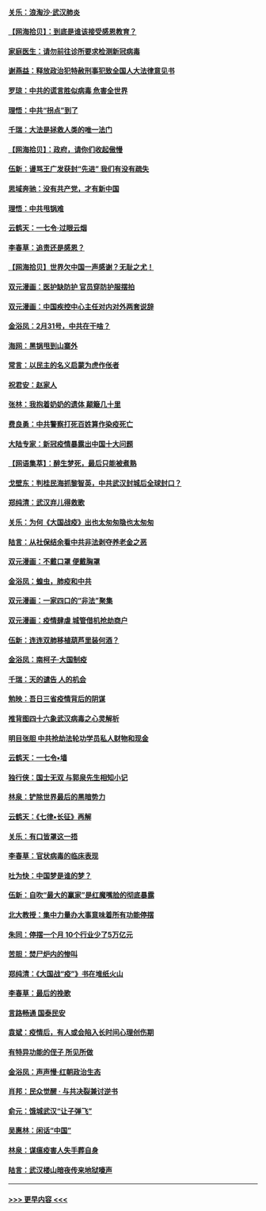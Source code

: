#### [关乐：浪淘沙·武汉肺炎](../pages/nsc993/n11931792.md?t=03121031) 
#### [【网海拾贝】：到底是谁该接受感恩教育？](../pages/nsc993/n11931552.md?t=03121031) 
#### [家庭医生：请勿前往诊所要求检测新冠病毒](../pages/nsc993/n11929190.md?t=03121031) 
#### [谢燕益：释放政治犯特赦刑事犯致全国人大法律意见书](../pages/nsc993/n11928978.md?t=03121031) 
#### [罗琼：中共的谎言胜似病毒 危害全世界](../pages/nsc993/n11922636.md?t=03121031) 
#### [理悟：中共“拐点”到了](../pages/nsc993/n11928496.md?t=03121031) 
#### [千瑞：大法是拯救人类的唯一法门](../pages/nsc993/n11927637.md?t=03121031) 
#### [【网海拾贝】：政府，请你们收起傲慢](../pages/nsc993/n11926932.md?t=03121031) 
#### [伍新：谩骂王广发获封“先进” 我们有没有疏失](../pages/nsc993/n11926101.md?t=03121031) 
#### [思域奔驰：没有共产党，才有新中国](../pages/nsc993/n11926058.md?t=03121031) 
#### [理悟：中共甩锅难](../pages/nsc993/n11925355.md?t=03121031) 
#### [云鹤天：一七令·过眼云烟](../pages/nsc993/n11925284.md?t=03121031) 
#### [李春草：追责还是感恩？](../pages/nsc993/n11925274.md?t=03121031) 
#### [【网海拾贝】世界欠中国一声感谢？无耻之尤！](../pages/nsc993/n11925239.md?t=03121031) 
#### [双元漫画：医护缺防护 官员穿防护服摆拍](../pages/nsc993/n11923899.md?t=03121031) 
#### [双元漫画：中国疾控中心主任对内对外两套说辞](../pages/nsc993/n11921994.md?t=03121031) 
#### [金浴凤：2月31号，中共在干啥？](../pages/nsc993/n11922706.md?t=03121031) 
#### [海网：黑锅甩到山寨外](../pages/nsc993/n11922688.md?t=03121031) 
#### [常言：以民主的名义启蒙为虎作伥者](../pages/nsc993/n11922217.md?t=03121031) 
#### [祝君安：赵家人](../pages/nsc993/n11922209.md?t=03121031) 
#### [张林：我抱着奶奶的遗体 颠簸几十里](../pages/nsc993/n11920945.md?t=03121031) 
#### [费良勇：中共警察打死百姓算作染疫死亡](../pages/nsc993/n11919264.md?t=03121031) 
#### [大陆专家：新冠疫情暴露出中国十大问题](../pages/nsc993/n11919187.md?t=03121031) 
#### [【网语集萃】：醉生梦死，最后只能被煮熟](../pages/nsc993/n11918994.md?t=03121031) 
#### [戈壁东：判桂民海抓黎智英，中共武汉封城后全球封口？](../pages/nsc993/n11917982.md?t=03121031) 
#### [郑纯清：武汉弃儿得救歌](../pages/nsc993/n11917881.md?t=03121031) 
#### [关乐：为何《大国战疫》出也太匆匆隐也太匆匆](../pages/nsc993/n11917792.md?t=03121031) 
#### [陆言：从社保结余看中共非法剥夺养老金之恶](../pages/nsc993/n11917084.md?t=03121031) 
#### [双元漫画：不戴口罩 便戴胸罩](../pages/nsc993/n11916447.md?t=03121031) 
#### [金浴凤：蝗虫，肺疫和中共](../pages/nsc993/n11916904.md?t=03121031) 
#### [双元漫画：一家四口的“非法”聚集](../pages/nsc993/n11916378.md?t=03121031) 
#### [双元漫画：疫情肆虐 城管借机抢劫商户](../pages/nsc993/n11916310.md?t=03121031) 
#### [伍新：连连双肺移植葫芦里装何酒？](../pages/nsc993/n11913667.md?t=03121031) 
#### [金浴凤：南柯子·大国制疫](../pages/nsc993/n11913657.md?t=03121031) 
#### [千瑞：天的谴告  人的机会](../pages/nsc993/n11913309.md?t=03121031) 
#### [勉映：吾日三省疫情背后的阴谋](../pages/nsc993/n11913079.md?t=03121031) 
#### [推背图四十六象武汉病毒之心灵解析](../pages/nsc993/n11911761.md?t=03121031) 
#### [明目张胆 中共抢劫法轮功学员私人财物和现金](../pages/nsc993/n11910262.md?t=03121031) 
#### [云鹤天：一七令▪墙](../pages/nsc993/n11910627.md?t=03121031) 
#### [独行侠：国士无双 与郭泉先生相知小记](../pages/nsc993/n11910613.md?t=03121031) 
#### [林泉：铲除世界最后的黑暗势力](../pages/nsc993/n11909320.md?t=03121031) 
#### [云鹤天：《七律▪长征》再解](../pages/nsc993/n11909327.md?t=03121031) 
#### [关乐：有口皆罩这一捂](../pages/nsc993/n11908393.md?t=03121031) 
#### [李春草：官状病毒的临床表现](../pages/nsc993/n11908339.md?t=03121031) 
#### [吐为快：中国梦是谁的梦？](../pages/nsc993/n11906564.md?t=03121031) 
#### [伍新：自吹“最大的赢家”是红魔嘴脸的彻底暴露](../pages/nsc993/n11906407.md?t=03121031) 
#### [北大教授：集中力量办大事意味着所有功能停摆](../pages/nsc993/n11904800.md?t=03121031) 
#### [朱同：停摆一个月 10个行业少了5万亿元](../pages/nsc993/n11904498.md?t=03121031) 
#### [苦胆：焚尸炉内的惨叫](../pages/nsc993/n11904479.md?t=03121031) 
#### [郑纯清：《大国战“疫”》书在堆纸火山](../pages/nsc993/n11904450.md?t=03121031) 
#### [李春草：最后的挽歌](../pages/nsc993/n11904441.md?t=03121031) 
#### [言路畅通 国泰民安](../pages/nsc993/n11904222.md?t=03121031) 
#### [袁斌：疫情后，有人或会陷入长时间心理创伤期](../pages/nsc993/n11901514.md?t=03121031) 
#### [有特异功能的侄子 所见所做](../pages/nsc993/n11901154.md?t=03121031) 
#### [金浴凤：声声慢‧红朝政治生态](../pages/nsc993/n11899553.md?t=03121031) 
#### [肖邦：民众觉醒 · 与共决裂兼讨逆书](../pages/nsc993/n11898435.md?t=03121031) 
#### [俞元：饿城武汉“让子弹飞”](../pages/nsc993/n11898344.md?t=03121031) 
#### [吴惠林：闲话“中国”](../pages/nsc993/n11898182.md?t=03121031) 
#### [林泉：谋瘟疫害人失手葬自身](../pages/nsc993/n11897892.md?t=03121031) 
#### [陆言：武汉楼山暗夜传来地狱嚎声](../pages/nsc993/n11897033.md?t=03121031) 

----
#### [ >>> 更早内容 <<< ](../indexes/nsc993-earlier.md)

